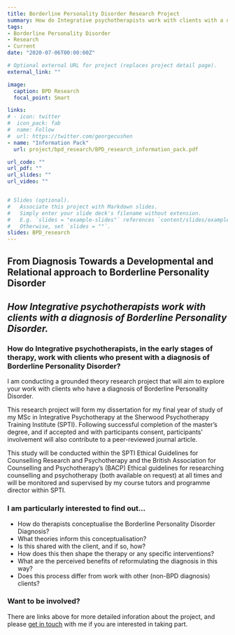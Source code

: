 ```yaml
---
title: Borderline Personality Disorder Research Project
summary: How do Integrative psychotherapists work with clients with a diagnosis of Borderline Personality Disorder (BPD)? 
tags:
- Borderline Personality Disorder
- Research
- Current
date: "2020-07-06T00:00:00Z"

# Optional external URL for project (replaces project detail page).
external_link: ""

image:
  caption: BPD Research
  focal_point: Smart

links:
# - icon: twitter
#  icon_pack: fab
#  name: Follow
#  url: https://twitter.com/georgecushen
- name: "Information Pack"
  url: project/bpd_research/BPD_research_information_pack.pdf

url_code: ""
url_pdf: ""
url_slides: ""
url_video: ""


# Slides (optional).
#   Associate this project with Markdown slides.
#   Simply enter your slide deck's filename without extension.
#   E.g. `slides = "example-slides"` references `content/slides/example-slides.md`.
#   Otherwise, set `slides = ""`.
slides: BPD_research
---
```

## From Diagnosis Towards a Developmental and Relational approach to Borderline Personality Disorder
## _How Integrative psychotherapists work with clients with a diagnosis of Borderline Personality Disorder._

### How do Integrative psychotherapists, in the early stages of therapy, work with clients who present with a diagnosis of Borderline Personality Disorder?

I am conducting a grounded theory research project that will aim to explore your work with clients who have a diagnosis of Borderline Personality Disorder.

This research project will form my dissertation for my final year of study of my MSc in Integrative Psychotherapy at the Sherwood Psychotherapy Training Institute (SPTI). Following successful completion of the master’s degree, and if accepted and with participants consent, participants' involvement will also contribute to a peer-reviewed journal article. 

This study will be conducted within the SPTI Ethical Guidelines for Counselling Research and Psychotherapy and the British Association for Counselling and Psychotherapy’s (BACP) Ethical guidelines for researching counselling and psychotherapy (both available on request) at all times and will be monitored and supervised by my course tutors and programme director within SPTI.

### I am particularly interested to find out...

* How do therapists conceptualise the Borderline Personality Disorder Diagnosis?
* What theories inform this conceptualisation?
* Is this shared with the client, and if so, how?
* How does this then shape the therapy or any specific interventions?
* What are the perceived benefits of reformulating the diagnosis in this way?
* Does this process differ from work with other (non-BPD diagnosis) clients?

### Want to be involved?

There are links above for more detailed inforation about the project, and please [get in touch](https://www.justinclark.xyz#contact) with me if you are interested in taking part.
